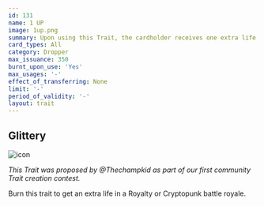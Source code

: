 ```yaml
---
id: 131
name: 1 UP
image: 1up.png
summary: Upon using this Trait, the cardholder receives one extra life to use in the Royale Battle OR the Punk Battle.
card_types: All
category: Dropper
max_issuance: 350
burnt_upon_use: 'Yes'
max_usages: '-'
effect_of_transferring: None
limit: '-'
period_of_validity: '-'
layout: trait
---
```


## Glittery

![icon](/assets/images/trait-icons/{{page.image}})

*This Trait was proposed by @Thechampkid as part of our first community Trait creation contest.*

Burn this trait to get an extra life in a Royalty or Cryptopunk battle royale.
